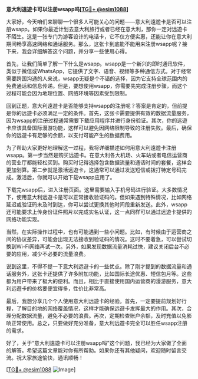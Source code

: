 **意大利遠遊卡可以注册wsapp吗[[TG💪+ @esim1088](https://t.me/s/esim1088)]**

大家好，今天咱们来聊聊一个很多人可能关心的问题——意大利遠遊卡是否可以注册wsapp。如果你最近计划去意大利旅行或者已经在意大利，那你一定对远遊卡不陌生。这是一张专门为游客设计的电话卡，它不仅方便实惠，还能让你在意大利期间畅享高速网络和通话服务。那么，这张卡到底能不能用来注册wsapp呢？接下来，我会详细解答这个问题，并分享一些使用心得。

首先，让我们简单了解一下什么是wsapp。wsapp是一个新兴的即时通讯软件，类似于微信或WhatsApp，它提供了文字、语音、视频等多种通信方式。对于经常需要跨国沟通的人来说，wsapp无疑是个不错的选择，因为它支持全球范围内的免费通话和信息传递。但是，要想使用wsapp，你需要先完成注册步骤，而这个过程可能会因为地理位置、网络环境等因素受到限制。

回到正题，意大利遠遊卡是否能够支持wsapp的注册呢？答案是肯定的，但前提是你的远遊卡必须满足一定的条件。首先，这张卡需要提供有效的数据流量服务，因为wsapp的注册过程通常需要下载应用程序并进行身份验证。其次，你的远遊卡应该具备国际漫游功能，这样可以避免因网络限制导致的注册失败。最后，确保你的远遊卡有足够的余额，以支付可能产生的数据费用。

为了帮助大家更好地理解这一过程，我将详细描述如何用意大利遠遊卡注册wsapp。第一步当然是购买远遊卡。在意大利各大机场、火车站或者电信运营商的营业厅都能轻松买到。购买时记得选择包含数据流量和通话时间的套餐，这样会更加划算。第二步就是激活远遊卡，这通常可以通过发送短信或拨打特定号码完成。激活后，你就可以开始下载wsapp应用了。

下载完wsapp后，进入注册页面。这里需要输入手机号码进行验证。大多数情况下，使用意大利远遊卡是可以正常接收验证码的。但如果遇到特殊情况，比如网络延迟或验证码未及时到达，你可以尝试更换其他时间段重新发送。此外，wsapp还可能要求上传身份证件照片以完成实名认证，这一点同样可以通过远遊卡提供的网络功能实现。

当然，在实际操作过程中，也有可能遇到一些小问题。比如，有时候由于运营商之间的协议差异，可能会出现无法接收到验证码的情况。这时不要着急，可以尝试切换到Wi-Fi网络再试一次。另外，如果发现数据流量消耗过快，建议关闭后台不必要的应用，减少不必要的流量浪费。

说到这里，不得不提一下意大利远遊卡的一些优点。除了刚才提到的数据流量和通话服务外，这张卡还提供了许多附加功能，比如国际长途优惠、短信包月等。这些都为用户带来了极大的便利。而且，相比于直接使用国内运营商的漫游服务，意大利远遊卡的价格要便宜得多，性价比非常高。

最后，我想分享几个个人使用意大利远遊卡的经验。首先，一定要提前规划好行程，了解目的地的网络覆盖情况，这样才能确保远遊卡发挥最大的作用。其次，合理分配数据流量，避免不必要的浪费。再次，定期检查账户余额，及时充值以免影响正常使用。总之，只要做好充分准备，意大利远遊卡完全可以胜任wsapp注册的需求。

好了，关于“意大利遠遊卡可以注册wsapp吗”这个问题，我已经为大家做了全面的解答。希望这篇文章能对你有所帮助。如果你还有其他疑问，欢迎随时留言交流。祝大家旅途愉快，通讯顺畅！

[[TG💪+ @esim1088](https://t.me/s/esim1088) ![Image](https://i.postimg.cc/4NQfJmqS/Snipaste-2025-05-13-00-14-12.png)]